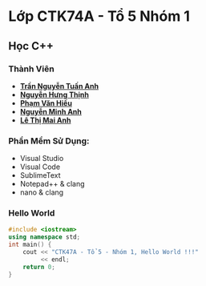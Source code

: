 # Lớp CTK74A - Tổ 5 Nhóm 1
## Học C++
### Thành Viên
* [**Trần Nguyễn Tuấn Anh**](https://github.com/CTK47-5-1/cpp/tree/TranNguyenTuanAnh)
* [**Nguyễn Hưng Thịnh**]()
* [**Phạm Văn Hiếu**]()
* [**Nguyễn Minh Anh**]()
* [**Lê Thị Mai Anh**]()

### Phần Mềm Sử Dụng:
* Visual Studio
* Visual Code
* SublimeText
* Notepad++ & clang
* nano & clang

### Hello World
```C++
#include <iostream>
using namespace std;
int main() {
    cout << "CTK47A - Tổ 5 - Nhóm 1, Hello World !!!"
	     << endl;
    return 0;
}
```
